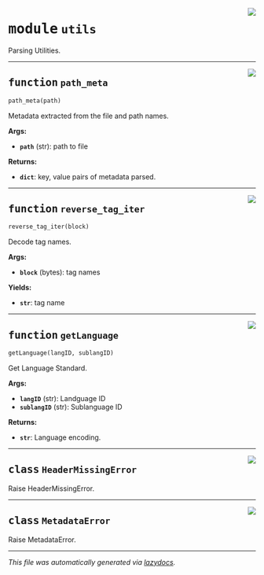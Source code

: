 <!-- markdownlint-disable -->

<a href="..\ebookatty\utils.py#L0"><img align="right" style="float:right;" src="https://img.shields.io/badge/-source-cccccc?style=flat-square"></a>

# <kbd>module</kbd> `utils`
Parsing Utilities. 


---

<a href="..\ebookatty\utils.py#L36"><img align="right" style="float:right;" src="https://img.shields.io/badge/-source-cccccc?style=flat-square"></a>

## <kbd>function</kbd> `path_meta`

```python
path_meta(path)
```

Metadata extracted from the file and path names. 



**Args:**
 
 - <b>`path`</b> (str):  path to file 



**Returns:**
 
 - <b>`dict`</b>:  key, value pairs of metadata parsed. 


---

<a href="..\ebookatty\utils.py#L57"><img align="right" style="float:right;" src="https://img.shields.io/badge/-source-cccccc?style=flat-square"></a>

## <kbd>function</kbd> `reverse_tag_iter`

```python
reverse_tag_iter(block)
```

Decode tag names. 



**Args:**
 
 - <b>`block`</b> (bytes):  tag names 



**Yields:**
 
 - <b>`str`</b>:  tag name 


---

<a href="..\ebookatty\utils.py#L79"><img align="right" style="float:right;" src="https://img.shields.io/badge/-source-cccccc?style=flat-square"></a>

## <kbd>function</kbd> `getLanguage`

```python
getLanguage(langID, sublangID)
```

Get Language Standard. 



**Args:**
 
 - <b>`langID`</b> (str):  Landguage ID 
 - <b>`sublangID`</b> (str):  Sublanguage ID 



**Returns:**
 
 - <b>`str`</b>:  Language encoding. 


---

<a href="..\ebookatty\utils.py#L24"><img align="right" style="float:right;" src="https://img.shields.io/badge/-source-cccccc?style=flat-square"></a>

## <kbd>class</kbd> `HeaderMissingError`
Raise HeaderMissingError. 





---

<a href="..\ebookatty\utils.py#L30"><img align="right" style="float:right;" src="https://img.shields.io/badge/-source-cccccc?style=flat-square"></a>

## <kbd>class</kbd> `MetadataError`
Raise MetadataError. 







---

_This file was automatically generated via [lazydocs](https://github.com/ml-tooling/lazydocs)._
